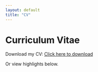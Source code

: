 ```yaml
---
layout: default
title: "CV"
---
```


# Curriculum Vitae

Download my CV: [Click here to download](assets/AdeelFarooq_CV.pdf)

Or view highlights below.
